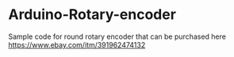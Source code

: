 # Arduino-Rotary-encoder
Sample code for round rotary encoder that can be purchased here https://www.ebay.com/itm/391962474132

